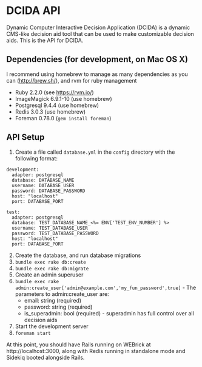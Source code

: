 # DCIDA API

Dynamic Computer Interactive Decision Application (DCIDA) is a dynamic CMS-like decision
aid tool that can be used to make customizable decision aids. This is the API for DCIDA.

## Dependencies (for development, on Mac OS X)
I recommend using homebrew to manage as many dependencies as you can (http://brew.sh/), and rvm for ruby management
* Ruby 2.2.0 (see https://rvm.io/)
* ImageMagick 6.9.1-10 (use homebrew)
* Postgresql 9.4.4 (use homebrew)
* Redis 3.0.3 (use homebrew)
* Foreman 0.78.0 (`gem install foreman`)

## API Setup
1. Create a file called `database.yml` in the `config` directory with the following format:
```
development:
  adapter: postgresql
  database: DATABASE_NAME
  username: DATABASE_USER
  password: DATABASE_PASSWORD
  host: "localhost"
  port: DATABASE_PORT

test:
  adapter: postgresql
  database: TEST_DATABASE_NAME_<%= ENV['TEST_ENV_NUMBER'] %>
  username: TEST_DATABASE_USER
  password: TEST_DATABASE_PASSWORD
  host: "localhost"
  port: DATABASE_PORT
```
2. Create the database, and run database migrations
  1. `bundle exec rake db:create`
  2. `bundle exec rake db:migrate`
3. Create an admin superuser
  1. `bundle exec rake admin:create_user['admin@example.com','my_fun_password',true]`
    - The parameters to admin:create_user are:
      - email: string (required)
      - password: string (required)
      - is_superadmin: bool (required) - superadmin has full control over all decision aids
4. Start the development server
  1. `foreman start`

At this point, you should have Rails running on WEBrick at http://localhost:3000, along with Redis running in standalone mode and Sidekiq booted alongside Rails.


